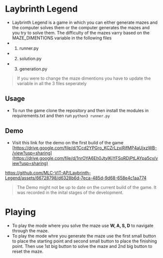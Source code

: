 # Laybrinth Legend

-   Laybrinth Legend is a game in which you can either generate mazes and the computer solves them or the computer generates the mazes and you try to solve them. The difficulty of the mazes varry based on the MAZE_DIMENTIONS variable in the following files
-   1.  runner.py
-   2.  solution.py
-   3.  generation.py

> If you were to change the maze dimentions you have to update the variable in all the 3 files seperately

## Usage

-   To run the game clone the repository and then install the modules in requirements.txt and then run `python3 runner.py`

## Demo

-   Visit this link for the demo on the first build of the game [https://drive.google.com/file/d/1Ccd2YPGro_KCZrLzxiRifMP4aUjxzWB-/view?usp=sharing](https://drive.google.com/file/d/1nrOYA6Eh0JtylKjYFSoRDjPtLAYpa5cv/view?usp=sharing)

https://github.com/MLC-VIT-AP/Laybrinth-Legend/assets/66728798/d6328b6d-7eca-485d-9d68-658e4c1aa774

> The Demo might not be up to date on the current build of the game. It was recorded in the inital stages of the development.

# Playing

-   To play the mode where you solve the maze use **W, A, S, D** to navigate through the maze.
-   To play the mode whre you generate the maze use the first small button to place the starting point and second small button to place the finishing point. Then use 1st big button to solve the maze and 2nd big button to reset the maze.

